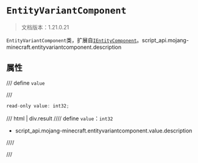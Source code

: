 # `EntityVariantComponent`

> 文档版本：1.21.0.21

`EntityVariantComponent`类，扩展自[`IEntityComponent`](./ientitycomponent.md)。script_api.mojang-minecraft.entityvariantcomponent.description

## 属性

/// define
`value`


///

```js
read-only value: int32;
```

/// html | div.result
//// define
`value`：`int32`

- script_api.mojang-minecraft.entityvariantcomponent.value.description


////

///


